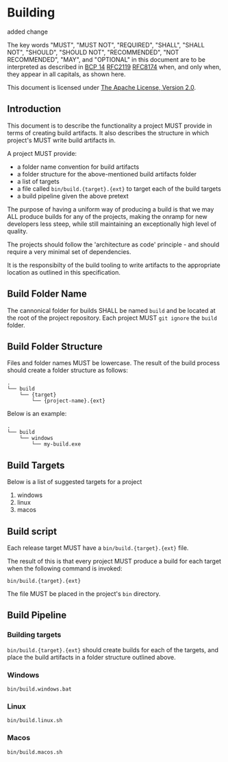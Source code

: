 # Building

added change

The key words "MUST", "MUST NOT", "REQUIRED", "SHALL", "SHALL NOT", "SHOULD", "SHOULD NOT", "RECOMMENDED", "NOT RECOMMENDED", "MAY", and "OPTIONAL" in this document are to be interpreted as described in [BCP 14](https://tools.ietf.org/html/bcp14) [RFC2119](https://tools.ietf.org/html/rfc2119) [RFC8174](https://tools.ietf.org/html/rfc8174) when, and only when, they appear in all capitals, as shown here.

This document is licensed under [The Apache License, Version 2.0](https://www.apache.org/licenses/LICENSE-2.0.html).

## Introduction

This document is to describe the functionality a project MUST provide in terms of creating build artifacts. It also describes the structure in which project's MUST write build artifacts in.

A project MUST provide:

 - a folder name convention for build artifacts
 - a folder structure for the above-mentioned build artifacts folder
 - a list of targets
 - a file called `bin/build.{target}.{ext}` to target each of the build targets
 - a build pipeline given the above pretext

The purpose of having a uniform way of producing a build is that we may ALL produce builds for any of the projects, making the onramp for new developers less steep, while still maintaining an exceptionally high level of quality.

The projects should follow the 'architecture as code' principle - and should require a very minimal set of dependencies. 

It is the responsibilty of the build tooling to write artifacts to the appropriate location as outlined in this specification.

## Build Folder Name

The cannonical folder for builds SHALL be named `build` and be located at the root of the project repository.
Each project MUST `git ignore` the `build` folder.

## Build Folder Structure

Files and folder names MUST be lowercase.
The result of the build process should create a folder structure as follows:

```
.
└── build
    └── {target}
        └── {project-name}.{ext}
```


Below is an example:
```
.
└── build
    └── windows
        └── my-build.exe
```

## Build Targets

Below is a list of suggested targets for a project
1. windows
2. linux
3. macos

## Build script

Each release target MUST have a `bin/build.{target}.{ext}` file.

The result of this is that every project MUST produce a build for each target when the following command is invoked:

```
bin/build.{target}.{ext}
```

The file MUST be placed in the project's `bin` directory.

## Build Pipeline

### Building targets

`bin/build.{target}.{ext}` should create builds for each of the targets, and place the build artifacts in a folder structure outlined above.

### Windows

```
bin/build.windows.bat
```

### Linux

```
bin/build.linux.sh
```

### Macos

```
bin/build.macos.sh
```
